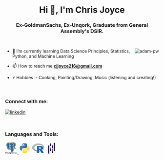 <h1 align="center">Hi 👋, I'm Chris Joyce</h1>
<h3 align="center">Ex-GoldmanSachs, Ex-Unqork, Graduate from General Assembly's DSIR.</h3>
 
<br>

<p><img align="right" src="https://github.com/Adam-pw/Adam-pw/blob/main/animation_500_kxa883sd.gif" alt="adam-pw" /></p>


- 🌱 I’m currently learning Data Science Principles, Statistics, Python, and Machine Learning

- 📫 How to reach me **cjjoyce216@gmail.com**

- ⚡ Hobbies :- Cooking, Painting/Drawing, Music (listening and creating!)

<br>

<h3 align="left">Connect with me:</h3>
<p align="left">
 <a href="https://www.linkedin.com/in/christopher-joyce-datascience/" target="blank" rel="noreferrer"> <img src="https://myawsbucketdsi221.s3.us-east-2.amazonaws.com/linkedin-logo-linkedin-icon-transparent-free-png.webp" 
alt="linkedin" width="40" height="40" /> </a>
</p>

<br>

<h3 align="left">Languages and Tools:</h3>
<p align="left">
     <a href="https://www.postgresql.org" target="_blank" rel="noreferrer"> <img
      src="https://raw.githubusercontent.com/devicons/devicon/master/icons/postgresql/postgresql-original-wordmark.svg"
      alt="mysql" width="40" height="40" /> </a> <img
      src="https://raw.githubusercontent.com/devicons/devicon/master/icons/python/python-original.svg" alt="python"
      width="40" height="40" /> </a> <img
      src="https://raw.githubusercontent.com/devicons/devicon/master/icons/r/r-original.svg" alt="r"
      width="40" height="40" /> <a href="https://pandas.pydata.org" target="_blank" rel="noreferrer"> <img
      src="https://raw.githubusercontent.com/devicons/devicon/master/icons/pandas/pandas-original.svg" alt="r"
      width="40" height="40" /></a> </p>

<br>
